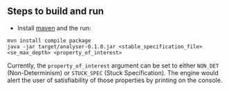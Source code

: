 ## Steps to build and run
- Install [maven](https://maven.apache.org/) and the run:

```
mvn install compile package
java -jar target/analyser-0.1.0.jar <stable_specification_file> <se_max_depth> <property_of_interest>
```

Currently, the `property_of_interest` argument can be set to either `NON_DET` (Non-Determinism) or `STUCK_SPEC` (Stuck Specification).
The engine would alert the user of satisfiability of those properties by printing on the console.
